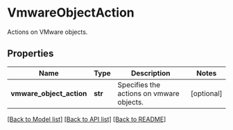 # VmwareObjectAction

Actions on VMware objects.

## Properties
Name | Type | Description | Notes
------------ | ------------- | ------------- | -------------
**vmware_object_action** | **str** | Specifies the actions on vmware objects. | [optional] 

[[Back to Model list]](../README.md#documentation-for-models) [[Back to API list]](../README.md#documentation-for-api-endpoints) [[Back to README]](../README.md)


